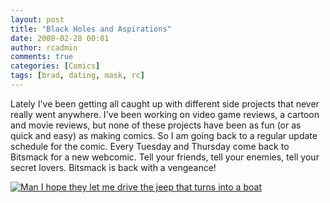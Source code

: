 ```yaml
---
layout: post
title: "Black Holes and Aspirations"
date: 2008-02-28 00:01
author: rcadmin
comments: true
categories: [Comics]
tags: [brad, dating, mask, rc]
---
```

Lately I've been getting all caught up with different side projects that never really went anywhere. I've been working on video game reviews, a cartoon and movie reviews, but none of these projects have been as fun (or as quick and easy) as making comics. So I am going back to a regular update schedule for the comic. Every Tuesday and Thursday come back to Bitsmack for a new webcomic. Tell your friends, tell your enemies, tell your secret lovers. Bitsmack is back with a vengeance! 

<a href="http://bitsmack.com/wp/2008/02/28/black-holes-and-aspirations/"><img src='http://bitsmack.com/wp/wp-content/uploads/2008/02/20080228.jpg' title='Man I hope they let me drive the jeep that turns into a boat' /></a>
